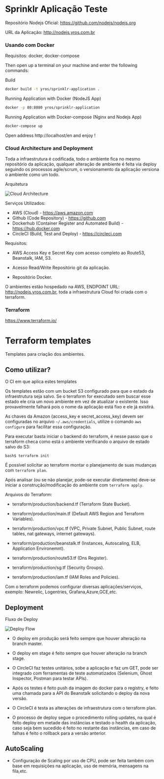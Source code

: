 
# Sprinklr Aplicação Teste

Repositório Nodejs Oficial: https://github.com/nodejs/nodejs.org 

URL da Aplicação: http://nodejs.yros.com.br


### Usando com Docker

Requisitos: docker, docker-compose

Then open up a terminal on your machine and enter the following commands:

Build

```bash
docker build -t yros/sprinklr-application .
```

Running Application with Docker (NodeJS App)

```bash
docker -p 80:8080 yros/sprinklr-application
```

Running Application with Docker-compose (Nginx and Nodejs App)

```bash
docker-compose up
```

Open address http://localhost/en and enjoy !


### Cloud Architecture and Deployment

Toda a infraestrutura é codificada, todo o ambiente fica  no mesmo repositório da aplicação, qualquer alteração de ambiente é feita via deploy seguindo os processos agile/scrum, o versionamento da aplicação versiona o ambiente como um todo.

Arquitetura

![Cloud Architecture](https://github.com/yrosaguiar/sprinklr-application-beanstalk/blob/master/docs/cloud.png)


Serviços Utilizados:

- AWS (Cloud) - https://aws.amazon.com
- Github (Code Repository) - https://github.com
- Dockerhub (Container Register and Automated Build) - https://hub.docker.com
- CircleCI (Build, Test and Deploy) - https://circleci.com

Requisitos: 

- AWS Access Key e Secret Key com acesso completo ao Route53, Beanstalk, IAM, S3.

- Acesso Read/Write Repositório git da aplicação.

- Repositório Docker.

O ambientes estão hospedado na AWS, ENDPOINT URL: http://nodejs.yros.com.br, toda a infraestrutura Cloud foi criada com o terraform.

### Terraform 

https://www.terraform.io/

# Terraform templates

Templates para criação dos ambientes. 

## Como utilizar?

O CI em que aplica estes templates

Os templates estão com um bucket S3 configurado para que o estado da infraestrutura seja salvo. Se o terraform for executado sem buscar esse estado ele cria um novo ambiente em vez de atualizar o existente. Isso provavelmente falhará pois o nome da aplicação está fixo e ele já existirá. 

As chaves da Amazon (access_key e secret_access_key) devem ser configuradas no arquivo `~/.aws/credentials`, utilize o comando `aws configure` para facilitar essa configuração.

Para executar basta iniciar o backend do terraform, é nesse passo que o terraform checa como está o ambiente verificando o arquivo de estado salvo do S3:

```shell
bash$ terraform init
```
É possível solicitar ao terraform montar o planejamento de suas mudanças com `terraform plan`.

Após analisar (ou se não planejar, pode-se executar diretamente) deve-se iniciar a construção/modificação do ambiente com `terraform apply`.

Arquivos do Terraform:

- terraform/production/backend.tf (Terraform State Bucket).

- terraform/production/main.tf (Default AWS Region and Terraform Variables).

- terraform/production/vpc.tf (VPC, Private Subnet, Public Subnet, route tables, nat gateways, internet gateways).

- terraform/production/beanstalk.tf (Instances, Autoscaling, ELB, Application Environemnt).

- terraform/production/route53.tf (Dns Register).

- terraform/production/sg.tf (Security Groups).

- terraform/production/iam.tf (IAM Roles and Policies).

Com o terraform podemos configurar diversas aplicações/serviços, exemplo: Newrelic, Logentries, Grafana,Azure,GCE,etc.

## Deployment 

Fluxo de Deploy

![Deploy Flow](https://github.com/yrosaguiar/sprinklr-application-beanstalk/blob/master/docs/deploy-flow.jpeg)

- O deploy em produção será feito sempre que houver alteração na branch master.

- O deploy em stage é feito sempre que houver alteração na branch stage.

- O CircleCI faz testes unitários, sobe a aplicação e faz um GET, pode ser integrado com ferramentas de teste automatizados (Selenium, Ghost Inspector, Postman para testar APIs).

- Após os testes é feito push da imagem do docker para o registry, e feito uma chamada para a API do Beanstalk solicitando o deploy da nova versão.

- O CircleCI é testa as alterações de infraestrutura com o terraform plan.

- O processo de deploy segue o procedimento rolling updates, na qual é feito deploy em metade das instâncias e testado o health da aplicação, caso seja bem sucedido é feito no restante das instâncias, em caso de falhas é feito o rollback para a versão anterior.


## AutoScaling

- Configuração de Scaling por uso de CPU, pode ser feita também com base em requisições na aplicação, uso de memória, mensagens na fila,etc. 



